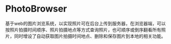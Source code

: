 # PhotoBrowser
基于web的图片浏览系统，以实现照片可在后台上传到服务器，在浏览器端，可以按照片拍摄时间顺序、照片拍摄地点等方式查询照片，也可顺序或倒序翻看所有照片，同时增设了自动获取图片拍摄时间地点、删除和保存图片到本地的相关功能。
